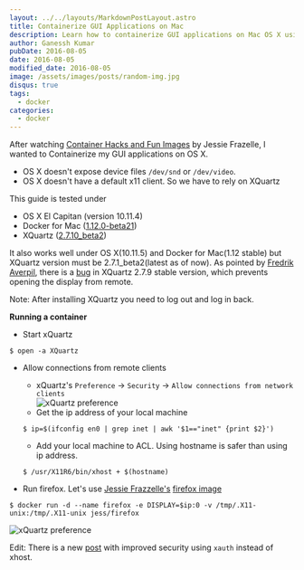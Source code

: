 ```yaml
---
layout: ../../layouts/MarkdownPostLayout.astro
title: Containerize GUI Applications on Mac
description: Learn how to containerize GUI applications on Mac OS X using Docker and XQuartz, with step-by-step instructions and troubleshooting tips.
author: Ganessh Kumar
pubDate: 2016-08-05
date: 2016-08-05
modified_date: 2016-08-05
image: /assets/images/posts/random-img.jpg
disqus: true
tags:
  - docker
categories:
  - docker
---
```


After watching [Container Hacks and Fun Images](https://www.youtube.com/watch?v=cYsVvV1aVss) by Jessie Frazelle, I wanted to Containerize my GUI applications on OS X.

* OS X doesn't expose device files `/dev/snd` or `/dev/video`.
* OS X doesn't have a default x11 client. So we have to rely on XQuartz

This guide is tested under

 * OS X El Capitan (version 10.11.4)
 * Docker for Mac ([1.12.0-beta21](https://docs.docker.com/docker-for-mac/))
 * XQuartz ([2.7.10_beta2](https://www.xquartz.org/releases/index.html))

It also works well under OS X(10.11.5) and Docker for Mac(1.12 stable) but XQuartz version must be 2.7.1_beta2(latest as of now). As pointed by [Fredrik Averpil](https://fredrikaverpil.github.io/blog/2016/07/31/docker-for-mac-and-gui-applications), there is a [bug](https://bugs.freedesktop.org/show_bug.cgi?id=95379) in XQuartz 2.7.9 stable version, which prevents opening the display from remote.

Note: After installing XQuartz you need to log out and log in back.

**Running a container**

* Start xQuartz  

```shell
$ open -a XQuartz
```

* Allow connections from remote clients  
  * xQuartz's `Preference` → `Security` → `Allow connections from network clients`  
![xQuartz preference](/assets/images/2016-08-05-docker-mac-gui-appications/xquartz_preference.png)
  * Get the ip address of your local machine  

  ```shell
  $ ip=$(ifconfig en0 | grep inet | awk '$1=="inet" {print $2}')
  ```

  * Add your local machine to ACL. Using hostname is safer than using ip address.

  ```shell
  $ /usr/X11R6/bin/xhost + $(hostname)
  ```

* Run firefox. Let's use [Jessie Frazzelle's](https://blog.jessfraz.com/) [firefox image](https://github.com/jfrazelle/dockerfiles/tree/master/firefox)  

```shell
$ docker run -d --name firefox -e DISPLAY=$ip:0 -v /tmp/.X11-unix:/tmp/.X11-unix jess/firefox
```

![xQuartz preference](/assets/images/2016-08-05-docker-mac-gui-appications/firefox_docker.png)

Edit: There is a new [post](http://www.ganesshkumar.com/2016/08/06/docker-mac-gui-applications-2.html) with improved security using `xauth` instead of xhost.